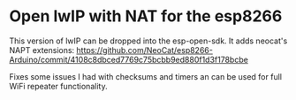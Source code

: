 # Open lwIP with NAT for the esp8266

This version of lwIP can be dropped into the esp-open-sdk. It adds neocat's NAPT extensions: https://github.com/NeoCat/esp8266-Arduino/commit/4108c8dbced7769c75bcbb9ed880f1d3f178bcbe

Fixes some issues I had with checksums and timers an can be used for full WiFi repeater functionality.
